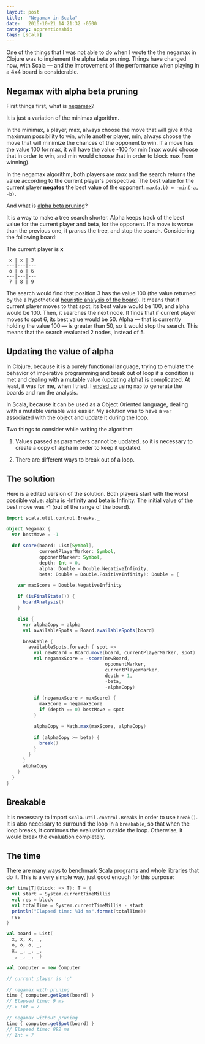 ```yaml
---
layout: post
title:  "Negamax in Scala"
date:   2016-10-21 14:21:32 -0500
category: apprenticeship
tags: [scala]
---
```


One of the things that I was not able to do when I wrote the the negamax in Clojure was to implement the alpha beta pruning. Things have changed now, with Scala &mdash;  and the improvement of the performance when playing in a 4x4 board is considerable.<!--more-->

## Negamax with alpha beta pruning

First things first, what is [negamax](https://en.wikipedia.org/wiki/Negamax)?

It is just a variation of the minimax algorithm.

In the minimax, a player, max, always choose the move that will give it the maximum possibility to win, while another player, min, always choose the move that will minimize the chances of the opponent to win. If a move has the value 100 for max, it will have the value -100 for min (max would choose that in order to win, and min would choose that in order to block max from winning).

In the negamax algorithm, both players are *max* and the search returns the value according to the current player's perspective. The best value for the current player **negates** the best value of the opponent: `max(a,b) = -min(-a, -b)`.

And what is [alpha beta pruning](https://en.wikipedia.org/wiki/Alpha%E2%80%93beta_pruning)?

It is a way to make a tree search shorter. Alpha keeps track of the best value for the current player and beta, for the opponent. If a move is worse than the previous one, it *prunes* the tree, and stop the search. Considering the following board:

The current player is **x**

```shell
 x | x | 3
---|---|---   
 o | o | 6
---|---|---
 7 | 8 | 9
```

The search would find that position 3 has the value 100 (the value returned by the a hypothetical [heuristic analysis of the board](https://en.wikipedia.org/wiki/Evaluation_function)). It means that if current player moves to that spot, its best value would be 100, and alpha would be 100. Then, it searches the next node. It finds that if current player moves to spot 6, its best value would be 50. Alpha &mdash; that is currently holding the value 100 &mdash; is greater than 50, so it would stop the search. This means that the search evaluated 2 nodes, instead of 5.  

## Updating the value of alpha

In Clojure, because it is a purely functional language, trying to emulate the behavior of imperative programming and break out of loop if a condition is met and dealing with a mutable value (updating alpha) is complicated. At least, it was for me, when I tried. I [ended up](https://github.com/pwdd/ttt-clojure/blob/master/src/ttt/computer/negamax.clj#L27) using `map` to generate the boards and run the analysis.

In Scala, because it can be used as a Object Oriented language, dealing with a mutable variable was easier. My solution was to have a `var` associated with the object and update it during the loop.

Two things to consider while writing the algorithm:

1. Values passed as parameters cannot be updated, so it is necessary to create a copy of alpha in order to keep it updated.

2. There are different ways to break out of a loop.

## The solution

Here is a edited version of the solution. Both players start with the worst possible value: alpha is -Infinity and beta is Infinity. The initial value of the best move was -1 (out of the range of the board).

```scala
import scala.util.control.Breaks._

object Negamax {
  var bestMove = -1

  def score(board: List[Symbol],
            currentPlayerMarker: Symbol,
            opponentMarker: Symbol,
            depth: Int = 0,
            alpha: Double = Double.NegativeInfinity,
            beta: Double = Double.PositiveInfinity): Double = {

    var maxScore = Double.NegativeInfinity

    if (isFinalState()) {
      boardAnalysis()
    }

    else {
      var alphaCopy = alpha
      val availableSpots = Board.availableSpots(board)

      breakable {
        availableSpots.foreach { spot =>
          val newBoard = Board.move(board, currentPlayerMarker, spot)
          val negamaxScore = -score(newBoard,
                                    opponentMarker,
                                    currentPlayerMarker,
                                    depth + 1,
                                    -beta,
                                    -alphaCopy)

          if (negamaxScore > maxScore) {
            maxScore = negamaxScore
            if (depth == 0) bestMove = spot
          }

          alphaCopy = Math.max(maxScore, alphaCopy)

          if (alphaCopy >= beta) {
            break()
          }
        }
      }
      alphaCopy
    }
  }
}
```

## Breakable

It is necessary to import `scala.util.control.Breaks` in order to use `break()`. It is also necessary to surround the loop in a `breakable`, so that when the loop breaks, it continues the evaluation outside the loop. Otherwise, it would break the evaluation completely.

## The time

There are many ways to benchmark Scala programs and whole libraries that do it. This is a very simple way, just good enough for this purpose:

```scala
def time[T](block: => T): T = {
  val start = System.currentTimeMillis
  val res = block
  val totalTime = System.currentTimeMillis - start
  println("Elapsed time: %1d ms".format(totalTime))
  res
}

val board = List(
  x, x, x, _,
  o, o, o, _,
  x, _, _, _,
  _, _, _, _)

val computer = new Computer

// current player is 'o'

// negamax with pruning
time { computer.getSpot(board) }
// Elapsed time: 9 ms
//-> Int = 7

// negamax without pruning
time { computer.getSpot(board) }
// Elapsed time: 892 ms
// Int = 7
```
